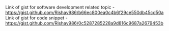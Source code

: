 Link of gist for software development related topic  - https://gist.github.com/Rishav986/b66ec800ea0c4b6f29ce550db45cd50a
Link of gist for code snippet - https://gist.github.com/Rishav986/0c5287285228a9d816c9687a2679453b
